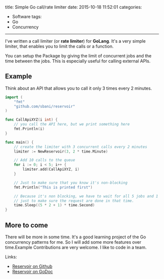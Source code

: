 title: Simple Go call/rate limiter
date: 2015-10-18 11:52:01
categories:
  - Software
tags:
  - Go
  - Concurrency
---

I've written a call limiter (or **rate limiter**) for **GoLang**. It's a very simple limiter, that enables you to limit the calls or a function.

You can setup the Package by giving the limit of concurrent jobs and the time between the jobs. This is especially useful for calling external APIs.

## Example
Think about an API that allows you to call it only 3 times every 2 minutes.

```go
import (
    "fmt"
    "github.com/sbani/reservoir"
)

func CallApiXYZ(i int) {
    // you call the API here, but we print something here
    fmt.Println(i)
}

func main() {
    // create the limiter with 3 concurrent calls every 2 minutes
    limiter := NewReservoir(3, 2 * time.Minute)

    // Add 10 calls to the queue
    for i := 0; i < 5; i++ {
        limiter.add(CallApiXYZ, i)
    }

    // Just to make sure that you know it's non-blocking
    fmt.Println("This is printed first")

    // Because it's non blocking, we have to wait for all 5 jobs and 1 more second
    // just to make sure the request are done in that time.
    time.Sleep((5 * 2 + 1) * time.Second)
}
```

## More to come
There will be more in some time. It's a good learning project of the Go concurrency patterns for me. So I will add some more features over time.Example
Contributions are very welcome. I like to code in a team.

Links:
- [Reservoir on Github](https://github.com/sbani/reservoir)
- [Reservoir on GoDoc](https://godoc.org/github.com/sbani/reservoir)
